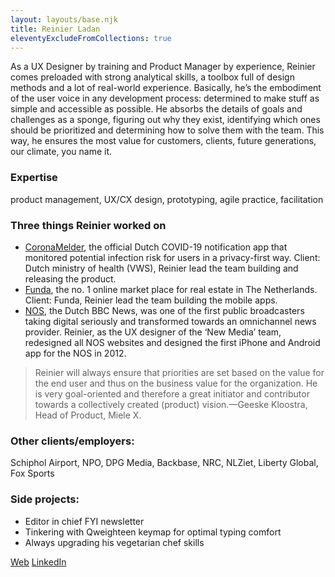 ```yaml
---
layout: layouts/base.njk
title: Reinier Ladan
eleventyExcludeFromCollections: true
---
```


As a UX Designer by training and Product Manager by experience, Reinier comes preloaded with strong analytical skills, a toolbox full of design methods and a lot of real-world experience. Basically, he’s the embodiment of the user voice in any development process: determined to make stuff as simple and accessible as possible. He absorbs the details of goals and challenges as a sponge, figuring out why they exist, identifying which ones should be prioritized and determining how to solve them with the team. This way, he ensures the most value for customers, clients, future generations, our climate, you name it. 

### Expertise
product management, UX/CX design, prototyping, agile practice, facilitation

### Three things Reinier worked on
* [CoronaMelder](https://coronadashboard.government.nl/landelijk/coronamelder), the official Dutch COVID-19 notification app that monitored potential infection risk for users in a privacy-first way. Client: Dutch ministry of health (VWS), Reinier lead the team building and releasing the product.
* [Funda](https://www.funda.nl), the no. 1 online market place for real estate in The Netherlands. Client: Funda, Reinier lead the team building the mobile apps.
* [NOS](https://nos.nl), the Dutch BBC News, was one of the first public broadcasters taking digital seriously and transformed towards an omnichannel news provider.  Reinier, as the UX designer of the ‘New Media’ team, redesigned all NOS websites and designed the first iPhone and Android app for the NOS in 2012.

> Reinier will always ensure that priorities are set based on the value for the end user and thus on the business value for the organization. He is very goal-oriented and therefore a great initiator and contributor towards a collectively created (product) vision.—Geeske Kloostra, Head of Product, Miele X.   

### Other clients/employers:
Schiphol Airport, NPO, DPG Media, Backbase, NRC, NLZiet, Liberty Global, Fox Sports

### Side projects:
- Editor in chief FYI newsletter
- Tinkering with Qweighteen keymap for optimal typing comfort
- Always upgrading his vegetarian chef skills

[Web](https://reinierladan.nl)
[LinkedIn](https://www.linkedin.com/in/reinier-ladan/)



